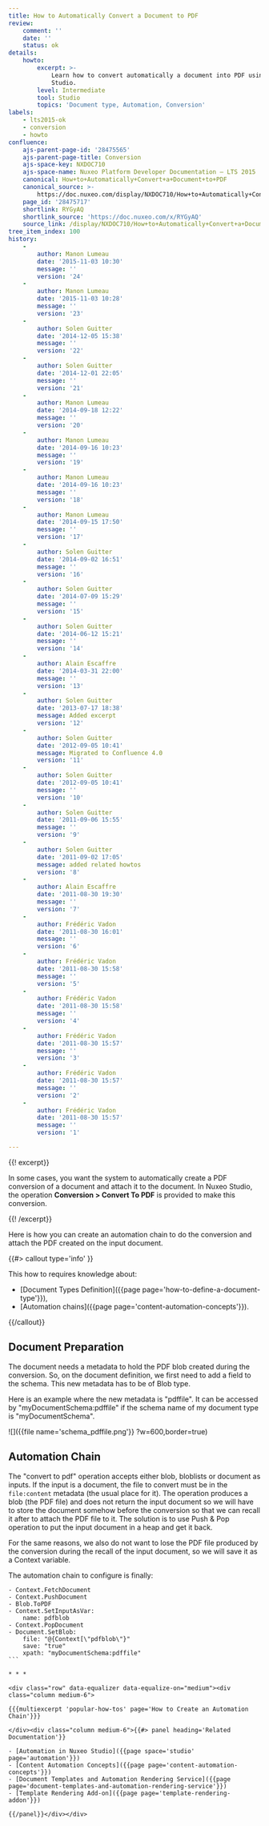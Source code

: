 ```yaml
---
title: How to Automatically Convert a Document to PDF
review:
    comment: ''
    date: ''
    status: ok
details:
    howto:
        excerpt: >-
            Learn how to convert automatically a document into PDF using Nuxeo
            Studio.
        level: Intermediate
        tool: Studio
        topics: 'Document type, Automation, Conversion'
labels:
    - lts2015-ok
    - conversion
    - howto
confluence:
    ajs-parent-page-id: '28475565'
    ajs-parent-page-title: Conversion
    ajs-space-key: NXDOC710
    ajs-space-name: Nuxeo Platform Developer Documentation — LTS 2015
    canonical: How+to+Automatically+Convert+a+Document+to+PDF
    canonical_source: >-
        https://doc.nuxeo.com/display/NXDOC710/How+to+Automatically+Convert+a+Document+to+PDF
    page_id: '28475717'
    shortlink: RYGyAQ
    shortlink_source: 'https://doc.nuxeo.com/x/RYGyAQ'
    source_link: /display/NXDOC710/How+to+Automatically+Convert+a+Document+to+PDF
tree_item_index: 100
history:
    -
        author: Manon Lumeau
        date: '2015-11-03 10:30'
        message: ''
        version: '24'
    -
        author: Manon Lumeau
        date: '2015-11-03 10:28'
        message: ''
        version: '23'
    -
        author: Solen Guitter
        date: '2014-12-05 15:38'
        message: ''
        version: '22'
    -
        author: Solen Guitter
        date: '2014-12-01 22:05'
        message: ''
        version: '21'
    -
        author: Manon Lumeau
        date: '2014-09-18 12:22'
        message: ''
        version: '20'
    -
        author: Manon Lumeau
        date: '2014-09-16 10:23'
        message: ''
        version: '19'
    -
        author: Manon Lumeau
        date: '2014-09-16 10:23'
        message: ''
        version: '18'
    -
        author: Manon Lumeau
        date: '2014-09-15 17:50'
        message: ''
        version: '17'
    -
        author: Solen Guitter
        date: '2014-09-02 16:51'
        message: ''
        version: '16'
    -
        author: Solen Guitter
        date: '2014-07-09 15:29'
        message: ''
        version: '15'
    -
        author: Solen Guitter
        date: '2014-06-12 15:21'
        message: ''
        version: '14'
    -
        author: Alain Escaffre
        date: '2014-03-31 22:00'
        message: ''
        version: '13'
    -
        author: Solen Guitter
        date: '2013-07-17 18:38'
        message: Added excerpt
        version: '12'
    -
        author: Solen Guitter
        date: '2012-09-05 10:41'
        message: Migrated to Confluence 4.0
        version: '11'
    -
        author: Solen Guitter
        date: '2012-09-05 10:41'
        message: ''
        version: '10'
    -
        author: Solen Guitter
        date: '2011-09-06 15:55'
        message: ''
        version: '9'
    -
        author: Solen Guitter
        date: '2011-09-02 17:05'
        message: added related howtos
        version: '8'
    -
        author: Alain Escaffre
        date: '2011-08-30 19:30'
        message: ''
        version: '7'
    -
        author: Frédéric Vadon
        date: '2011-08-30 16:01'
        message: ''
        version: '6'
    -
        author: Frédéric Vadon
        date: '2011-08-30 15:58'
        message: ''
        version: '5'
    -
        author: Frédéric Vadon
        date: '2011-08-30 15:58'
        message: ''
        version: '4'
    -
        author: Frédéric Vadon
        date: '2011-08-30 15:57'
        message: ''
        version: '3'
    -
        author: Frédéric Vadon
        date: '2011-08-30 15:57'
        message: ''
        version: '2'
    -
        author: Frédéric Vadon
        date: '2011-08-30 15:57'
        message: ''
        version: '1'

---
```

{{! excerpt}}

In some cases, you want the system to automatically create a PDF conversion of a document and attach it to the document. In Nuxeo Studio, the operation&nbsp;**Conversion > Convert To PDF**&nbsp;is provided to make this conversion.

{{! /excerpt}}

Here is how you can create an automation chain to do the conversion and attach the PDF created on the input document.

{{#> callout type='info' }}

This how to requires knowledge about:

*   [Document Types Definition]({{page page='how-to-define-a-document-type'}}),
*   [Automation chains]({{page page='content-automation-concepts'}}).

{{/callout}}

## Document Preparation

The document needs a metadata to hold the PDF blob created during the conversion. So, on the document definition, we first need to add a field to the schema. This new metadata has to be of Blob type.

Here is an example where the new metadata is "pdffile". It can be accessed by "myDocumentSchema:pdffile" if the schema name of my document type is "myDocumentSchema".

![]({{file name='schema_pdffile.png'}} ?w=600,border=true)

## Automation Chain

The "convert to pdf" operation accepts either blob, bloblists or document as inputs. If the input is a document, the file to convert must be in the `file:content` metadata (the usual place for it). The operation produces a blob (the PDF file) and does not return the input document so we will have to store the document somehow before the conversion so that we can recall it after to attach the PDF file to it. The solution is to use Push & Pop operation to put the input document in a heap and get it back.

For the same reasons, we also do not want to lose the PDF file produced by the conversion during the recall of the input document, so we will save it as a Context variable.

The automation chain to configure is finally:

```
- Context.FetchDocument
- Context.PushDocument
- Blob.ToPDF
- Context.SetInputAsVar:
    name: pdfblob
- Context.PopDocument
- Document.SetBlob:
    file: "@{Context[\"pdfblob\"}"
    save: "true"
    xpath: "myDocumentSchema:pdffile"
```    

* * *

<div class="row" data-equalizer data-equalize-on="medium"><div class="column medium-6">

{{{multiexcerpt 'popular-how-tos' page='How to Create an Automation Chain'}}}

</div><div class="column medium-6">{{#> panel heading='Related Documentation'}}

- [Automation in Nuxeo Studio]({{page space='studio' page='automation'}})
- [Content Automation Concepts]({{page page='content-automation-concepts'}})
- [Document Templates and Automation Rendering Service]({{page page='document-templates-and-automation-rendering-service'}})
- [Template Rendering Add-on]({{page page='template-rendering-addon'}})

{{/panel}}</div></div>
